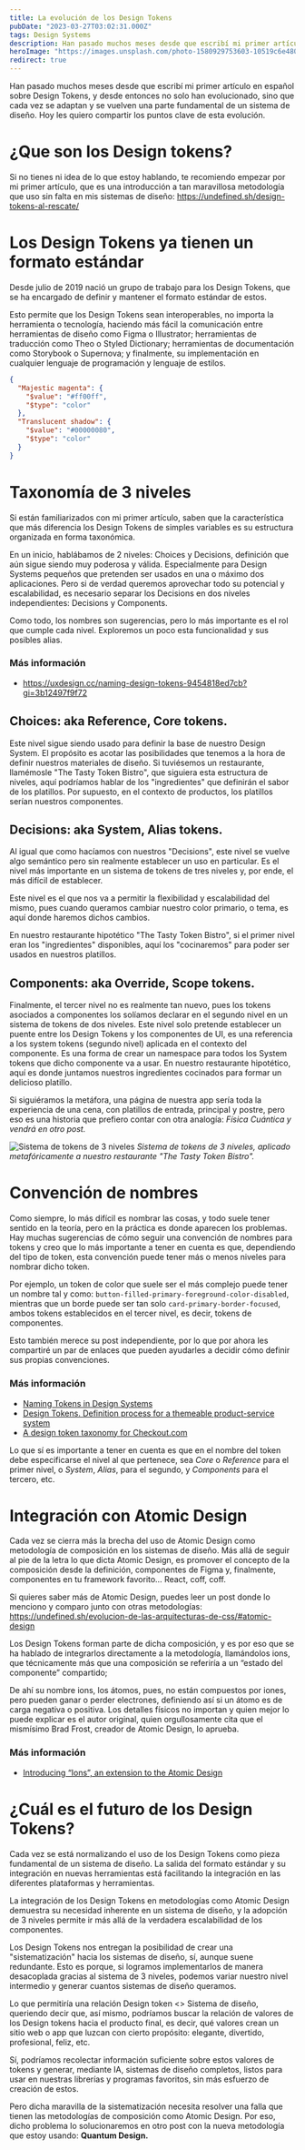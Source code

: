 ```yaml
---
title: La evolución de los Design Tokens
pubDate: "2023-03-27T03:02:31.000Z"
tags: Design Systems
description: Han pasado muchos meses desde que escribí mi primer artículo en español sobre Design Tokens, y desde entonces no solo han evolucionado, sino que cada vez se adaptan y se vuelven una parte fundamental de un sistema de diseño. Hoy les quiero compartir los puntos clave de esta evolución.
heroImage: "https://images.unsplash.com/photo-1580929753603-10519c6e480a?q=80&fm=jpg&crop=entropy&cs=tinysrgb&w=1080&fit=max"
redirect: true
---
```


Han pasado muchos meses desde que escribí mi primer artículo en español sobre Design Tokens, y desde entonces no solo han evolucionado, sino que cada vez se adaptan y se vuelven una parte fundamental de un sistema de diseño. Hoy les quiero compartir los puntos clave de esta evolución.

# ¿Que son los Design tokens?

Si no tienes ni idea de lo que estoy hablando, te recomiendo empezar por mi primer artículo, que es una introducción a tan maravillosa metodología que uso sin falta en mis sistemas de diseño: https://undefined.sh/design-tokens-al-rescate/

# Los Design Tokens ya tienen un formato estándar

Desde julio de 2019 nació un grupo de trabajo para los Design Tokens, que se ha encargado de definir y mantener el formato estándar de estos.

Esto permite que los Design Tokens sean interoperables, no importa la herramienta o tecnología, haciendo más fácil la comunicación entre herramientas de diseño como Figma o Illustrator; herramientas de traducción como Theo o Styled Dictionary; herramientas de documentación como Storybook o Supernova; y finalmente, su implementación en cualquier lenguaje de programación y lenguaje de estilos.

```json
{
  "Majestic magenta": {
    "$value": "#ff00ff",
    "$type": "color"
  },
  "Translucent shadow": {
    "$value": "#00000080",
    "$type": "color"
  }
}
```

# Taxonomía de 3 niveles

Si están familiarizados con mi primer artículo, saben que la característica que más diferencia los Design Tokens de simples variables es su estructura organizada en forma taxonómica.

En un inicio, hablábamos de 2 niveles: Choices y Decisions, definición que aún sigue siendo muy poderosa y válida. Especialmente para Design Systems pequeños que pretenden ser usados en una o máximo dos aplicaciones. Pero si de verdad queremos aprovechar todo su potencial y escalabilidad, es necesario separar los Decisions en dos niveles independientes: Decisions y Components.

Como todo, los nombres son sugerencias, pero lo más importante es el rol que cumple cada nivel. Exploremos un poco esta funcionalidad y sus posibles alias.

### Más información

- https://uxdesign.cc/naming-design-tokens-9454818ed7cb?gi=3b12497f9f72

## Choices: aka Reference, Core tokens.

Este nivel sigue siendo usado para definir la base de nuestro Design System. El propósito es acotar las posibilidades que tenemos a la hora de definir nuestros materiales de diseño. Si tuviésemos un restaurante, llamémosle "The Tasty Token Bistro", que siguiera esta estructura de niveles, aquí podríamos hablar de los "ingredientes" que definirán el sabor de los platillos. Por supuesto, en el contexto de productos, los platillos serían nuestros componentes.

## Decisions: aka System, Alias tokens.

Al igual que como hacíamos con nuestros "Decisions", este nivel se vuelve algo semántico pero sin realmente establecer un uso en particular. Es el nivel más importante en un sistema de tokens de tres niveles y, por ende, el más difícil de establecer.

Este nivel es el que nos va a permitir la flexibilidad y escalabilidad del mismo, pues cuando queramos cambiar nuestro color primario, o tema, es aquí donde haremos dichos cambios.

En nuestro restaurante hipotético "The Tasty Token Bistro", si el primer nivel eran los "ingredientes" disponibles, aquí los "cocinaremos" para poder ser usados en nuestros platillos.

## Components: aka Override, Scope tokens.

Finalmente, el tercer nivel no es realmente tan nuevo, pues los tokens asociados a componentes los solíamos declarar en el segundo nivel en un sistema de tokens de dos niveles. Este nivel solo pretende establecer un puente entre los Design Tokens y los componentes de UI, es una referencia a los system tokens (segundo nivel) aplicada en el contexto del componente. Es una forma de crear un namespace para todos los System tokens que dicho componente va a usar. En nuestro restaurante hipotético, aquí es donde juntamos nuestros ingredientes cocinados para formar un delicioso platillo.

Si siguiéramos la metáfora, una página de nuestra app sería toda la experiencia de una cena, con platillos de entrada, principal y postre, pero eso es una historia que prefiero contar con otra analogía: _Física Cuántica y vendrá en otro post._

![Sistema de tokens de 3 niveles](/images/representacion-design-tokens.png)
_Sistema de tokens de 3 niveles, aplicado metafóricamente a nuestro restaurante "The Tasty Token Bistro"._

# Convención de nombres

Como siempre, lo más difícil es nombrar las cosas, y todo suele tener sentido en la teoría, pero en la práctica es donde aparecen los problemas. Hay muchas sugerencias de cómo seguir una convención de nombres para tokens y creo que lo más importante a tener en cuenta es que, dependiendo del tipo de token, esta convención puede tener más o menos niveles para nombrar dicho token.

Por ejemplo, un token de color que suele ser el más complejo puede tener un nombre tal y como: `button-filled-primary-foreground-color-disabled`, mientras que un borde puede ser tan solo `card-primary-border-focused`, ambos tokens establecidos en el tercer nivel, es decir, tokens de componentes.

Esto también merece su post independiente, por lo que por ahora les compartiré un par de enlaces que pueden ayudarles a decidir cómo definir sus propias convenciones.

### Más información

- [Naming Tokens in Design Systems](https://medium.com/eightshapes-llc/naming-tokens-in-design-systems-9e86c7444676)
- [Design Tokens. Definition process for a themeable product-service system](https://liferay.design/articles/2021/design-tokens-definition-process/)
- [A design token taxonomy for Checkout.com](https://www.gerireid.com/design-token-taxonomy.html)

Lo que sí es importante a tener en cuenta es que en el nombre del token debe especificarse el nivel al que pertenece, sea _Core_ o _Reference_ para el primer nivel, o _System_, _Alias_, para el segundo, y _Components_ para el tercero, etc.

# Integración con Atomic Design

Cada vez se cierra más la brecha del uso de Atomic Design como metodología de composición en los sistemas de diseño. Más allá de seguir al pie de la letra lo que dicta Atomic Design, es promover el concepto de la composición desde la definición, componentes de Figma y, finalmente, componentes en tu framework favorito… React, coff, coff.

Si quieres saber más de Atomic Design, puedes leer un post donde lo menciono y comparo junto con otras metodologías: https://undefined.sh/evolucion-de-las-arquitecturas-de-css/#atomic-design

Los Design Tokens forman parte de dicha composición, y es por eso que se ha hablado de integrarlos directamente a la metodología, llamándolos ions, que técnicamente más que una composición se referiría a un “estado del componente” compartido;

De ahí su nombre ions, los átomos, pues, no están compuestos por iones, pero pueden ganar o perder electrones, definiendo así si un átomo es de carga negativa o positiva. Los detalles físicos no importan y quien mejor lo puede explicar es el autor original, quien orgullosamente cita que el mismísimo Brad Frost, creador de Atomic Design, lo aprueba.

### Más información

- [Introducing “Ions”, an extension to the Atomic Design](https://www.cjcid.com/essays/ions-introduction/)

# ¿Cuál es el futuro de los Design Tokens?

Cada vez se está normalizando el uso de los Design Tokens como pieza fundamental de un sistema de diseño. La salida del formato estándar y su integración en nuevas herramientas está facilitando la integración en las diferentes plataformas y herramientas.

La integración de los Design Tokens en metodologías como Atomic Design demuestra su necesidad inherente en un sistema de diseño, y la adopción de 3 niveles permite ir más allá de la verdadera escalabilidad de los componentes.

Los Design Tokens nos entregan la posibilidad de crear una "sistematización" hacia los sistemas de diseño, sí, aunque suene redundante. Esto es porque, si logramos implementarlos de manera desacoplada gracias al sistema de 3 niveles, podemos variar nuestro nivel intermedio y generar cuantos sistemas de diseño queramos.

Lo que permitiría una relación Design token <> Sistema de diseño, queriendo decir que, así mismo, podríamos buscar la relación de valores de los Design tokens hacia el producto final, es decir, qué valores crean un sitio web o app que luzcan con cierto propósito: elegante, divertido, profesional, feliz, etc.

Sí, podríamos recolectar información suficiente sobre estos valores de tokens y generar, mediante IA, sistemas de diseño completos, listos para usar en nuestras librerías y programas favoritos, sin más esfuerzo de creación de estos.

Pero dicha maravilla de la sistematización necesita resolver una falla que tienen las metodologías de composición como Atomic Design. Por eso, dicho problema lo solucionaremos en otro post con la nueva metodología que estoy usando: **Quantum Design.**
